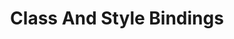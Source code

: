 ---
title: Class And Style Bindings
description: Welcome to Vue JS, a framework that helps you build better user interfaces.
---